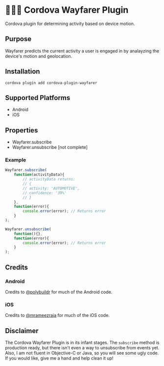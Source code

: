 # 🌊⛵🌊 Cordova Wayfarer Plugin
Cordova plugin for determining activity based on device motion.

## Purpose

Wayfarer predicts the current activity a user is engaged in by analayzing the device's motion and geolocation.

## Installation

    cordova plugin add cordova-plugin-wayfarer

## Supported Platforms

- Android
- iOS
    
## Properties

- Wayfarer.subscribe
- Wayfarer.unsubscribe [not complete]

### Example

```js
Wayfarer.subscribe(
    function(activityData){
        // activityData returns: 
        // {
        // activity: 'AUTOMOTIVE', 
        // confidence: '39%'
        // }
    },
    function(error){
        console.error(error); // Returns error
    }
);

Wayfarer.unsubscribe(
    function(){},
    function(error){
        console.error(error); // Returns error
    }
);
```

## Credits

### Android

Credits to [@polybuildr](https://github.com/polybuildr/cordova-plugin-activity-recognition) for much of the Android code.

### iOS

Credits to [@mrameezraja](https://github.com/mrameezraja/cordova-plugin-motion-activity) for much of the iOS code.

## Disclaimer

The Cordova Wayfarer Plugin is in its infant stages. The `subscribe` method is production ready, but there isn't even a 
way to unsubscribe from events yet. Also, I am not fluent in Objective-C or Java, so you will see some ugly code. 
If you would like, give me a hand and help clean it up!